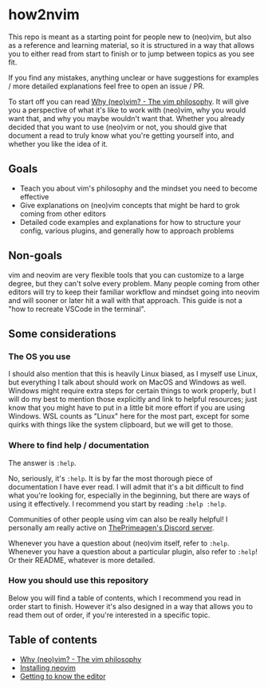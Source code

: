 # how2nvim

This repo is meant as a starting point for people new to (neo)vim, but also as a reference and
learning material, so it is structured in a way that allows you to either read from start to finish
or to jump between topics as you see fit.

If you find any mistakes, anything unclear or have suggestions for examples / more detailed
explanations feel free to open an issue / PR.

To start off you can read [Why (neo)vim? - The vim philosophy](./why-vim.md). It will give you
a perspective of what it's like to work with (neo)vim, why you would want that, and why you maybe
wouldn't want that. Whether you already decided that you want to use (neo)vim or not, you should
give that document a read to truly know what you're getting yourself into, and whether you like the
idea of it.

## Goals

- Teach you about vim's philosophy and the mindset you need to become effective
- Give explanations on (neo)vim concepts that might be hard to grok coming from other editors
- Detailed code examples and explanations for how to structure your config, various plugins, and
  generally how to approach problems

## Non-goals

vim and neovim are very flexible tools that you can customize to a large degree, but they can't
solve every problem. Many people coming from other editors will try to keep their familiar workflow
and mindset going into neovim and will sooner or later hit a wall with that approach. This guide is
not a "how to recreate VSCode in the terminal".

## Some considerations

### The OS you use

I should also mention that this is heavily Linux biased, as I myself use Linux, but everything
I talk about should work on MacOS and Windows as well. Windows might require extra steps for certain
things to work properly, but I will do my best to mention those explicitly and link to helpful
resources; just know that you might have to put in a little bit more effort if you are using
Windows. WSL counts as "Linux" here for the most part, except for some quirks with things like the
system clipboard, but we will get to those.

### Where to find help / documentation

The answer is `:help`.

No, seriously, it's `:help`. It is by far the most thorough piece of documentation I have ever read.
I will admit that it's a bit difficult to find what you're looking for, especially in the beginning,
but there are ways of using it effectively. I recommend you start by reading `:help :help`.

Communities of other people using vim can also be really helpful! I personally am really active on
[ThePrimeagen's Discord server](https://discord.gg/theprimeagen).

Whenever you have a question about (neo)vim itself, refer to `:help`. Whenever you have a question
about a particular plugin, also refer to `:help`! Or their README, whatever is more detailed.

### How you should use this repository

Below you will find a table of contents, which I recommend you read in order start to finish.
However it's also designed in a way that allows you to read them out of order, if you're interested
in a specific topic.

## Table of contents

- [Why (neo)vim? - The vim philosophy](./why-vim.md)
- [Installing neovim](./installing-neovim.md)
- [Getting to know the editor](./getting-to-know-vim.md)
